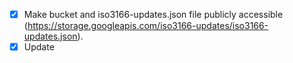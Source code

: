 - [X] Make bucket and iso3166-updates.json file publicly accessible (https://storage.googleapis.com/iso3166-updates/iso3166-updates.json).
- [X] Update <title> and logo on page (world emoji).
- [X] http://127.0.0.1:5000/api?alpha2=dasdjasd and http://127.0.0.1:5000/api?year=dasdjasd, should catch this alpha2 and year input error.
- [X] Make index.html into a more appealing front-end.
- [X] For API, instead of returning all data when invalid alpha2/year input, return a jsonifed error message. Return all when any of args are empty. 
- [X] Make Storage Bucket unpublic.
- [X] Use Python GCP client library instead of requests library:
- [X] Figure out how to upload secrets.json to vercel, pass in SA json into env var.
- [X] Passing in alpha-3 code should still return data, convert to alpha-2 code in the code.
- [X] Rename iso3166-updates-frontend to iso3166-api.
- [X] Remove request.args or request_json from api, probably only need one.
- [X] Error for > amd < symbols in url: https://iso3166-updates-frontend-amckenna41.vercel.app/api/year/%3E2012 . Need to decode ['%3E2012'] to > 2012. Implement for all paths not just /year.
- [X] https://iso3166-updates-frontend-amckenna41.vercel.app/api/alpha2/AD/year - if no year passed in after year path then return all updates for AD. 
- [X] For status_code return parameter in functions, mention two status codes 200 - 400.
- [X] If not blob.exists() return error message.
- [X] Update endpoint function parameter comments.
- [X] Check which route https://iso3166-updates.com/?year=2002-2010 this applies to, should throw error that /api needs to be prepended. https://iso3166-updates.com/api?year=2002-2010 should work.
- [X] If query string params appended to /api path then redirect to respective url.
- [X] Move error_message outside of individual functions.
- [X] Append url to error message.
- [X] Add name endpoint to API
- [X] Add unit tests for name endpoint - can take from iso3166-2 unit tests for name.
- [X] Update api.md file, need to add example of using /name path. Update readme about list of endpoints to include /name.
- [X] https://iso3166-updates-frontend-amckenna41.vercel.app/alpha2/bt - this should either raise Error or bring you to BT country updates.
- [X] In API, raise error if length of input alpha-2 code > 3.
- [X] Add API path /name/input_name/year/2015. Add unit tests.
- [X] Update API to incorporate Date Issued Corrected functionality.
- [X] Update api unit tests script to include updates from main iso3166-updates repo.
- [X] Go over main repo readmes. 
- [X] Change all comment underlining from "------" to "=======".
- [X] Update index.html and error.html to that of iso3166-2-api.
- [X] Validate that .vercelignore is being executed.
- [X] In Api.md and readme, change reference of query string parameters to endpoints/paths.
- [X] Read over app.py
- [X] Update API routes such that "/" and "/api" return the documentation. 
- [X] Add "/all" endpoint to return all data - need to update api.md file as well.
- [X] Update demo notebook with new API examples.
- [X] Remove request.args.get (query string parameters)
- [X] Use f string literasl for javascript and Python examples in api.md: https://stackoverflow.com/questions/610406/javascript-equivalent-to-printf-string-format
- [X] In await.fetch, need to change "" to ``.
- [X] Copy API tests over to iso3166-updates.
- [X] In api unit tests need to update requests calls, append to endpoint rather than query string params.
- [X] Read over demo notebook - update API examples.
- [X] Update readme's.
- [X] ISO used to announce changes in newsletters which updated the currently valid standard, and releasing new editions which comprise a consolidation of newsletter changes. As of July 2013, changes are published in the online catalogue of ISO only and no newsletters are published anymore. Past newsletters remain available on the ISO website.
- [X] Add readthedocs badge.
- [X] Remove gcp storage backend, just use software.
- [X] Make example links clickable.
- [X] Increase border-bottom to 1px to 2px.
- [X] Remove additional app.routes for each endpoint with trailing slashes.
- [X] Change /alpha2 endpoint to /alpha, allowing all iso3166-1 alpha codes to be input. Update unit tests, documentation and examples.
- [X] Refer to iso3166-2 docs to help with docs for this.
- [X] Update closeness function to thefuzz
- [X] Update API error messages to include more info: message: "Invalid ISO 3166-1 alpha country code input, cannot convert into corresponding alpha-2 code: ZZ.".
- [X] Parameter typing https://docs.python.org/3/library/typing.html
- [X] Double check spelling using code-spell-checker extension
- [X] Automatically split path string on comma by default, regardless if one is present or not in string.
- [X] Update invalid year input error message.
- [X] Create endpoint /months/{months}/alpha/{alpha}, where you can get all updates over the past X months for input alpha code.
- [X] Add more examples index.html that combine the multiple endpoint paths.
- [X] On index.html, copy button copies html tag not link.
- [X] Remove '2 letter' and '3 letter' when referencing alpha-2 or alpha-3
- [X] Change 'name' and 'alpha code' to 'country "" '
- [X] Add unit tests for /months/alpha and /months/name endpoints.
- [X] Update API.md and README.md for /months/alpha and /months/name endpoints.
- [X] For year range function, if lesser number is on right or left of '-', it should still return the year range updates.
- [X] Ensure that if no parameter value provided for some of the endpoints that a specific error is returned, rather than returning all of the data.
- [X] reorder app.routes to be more consistent.
- [X] In headers/titles of api.md examples, include alpha code as well as name?
- [X] Remove /months/name endpoint.
- [X] Read over unit tests.
- [X] https://iso3166-updates-frontend-amckenna41.vercel.app/api/year/<2002 - not including updates from year 2000. 
- [X] In sw and API, should less than functionality include the year to get less than?
- [X] /alpha + /year endpoint not working, returning all updates data.
- [X] When looking for name matches using thefuzz, data objects may still be returned even though their likeness score is <50 etc. Add validation such that score has to be above 75.
- [X] For name endpoints, do we need to title().
- [X] Tests validating that date issued is within specific time frame not working.
- [X] When searching for a specific country via its name, if closeness score is high enough, in the error message include "Did you mean {country}?"
- [X] Include return type for parameter typed functions.
- [X] In months functionality, add support for month range e.g /months/12-36, updates published over the past 12-36 months. Add unit tests, update API.md.
- [X] In build_test workflow, split up build, test, linting into separate sections. But need to install the required dependencies on each job as they are separate and run on different machines. Combine build and test into one workflow?
- [X] Double check artifacts are being exported in workflow file.
- [X] Raise error in API if multiple comma separated year ranges input: https://iso3166-updates.com/api/year/2021-2022,2001-2002.
- [X] Switch string formatting to f string.
- [X] Programmatically pull last updated date from pypi - refer to iso3166-2-api.
- [X] In index.html, update number of endpoints in Endpoints section.
- [X] In index.html, reorder credits and contributing sections.
- [X] Add api_months_name endpoint - /name endpoint example not working - https://iso3166-updates.com/api/name/Senegal,Suriname,Sri lanka/months/60
- [X] Add "?from_dage" parameter, used for testing /months endpoints - update uni tests, unskip months tests.
